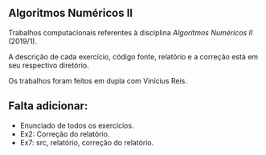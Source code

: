## Algoritmos Numéricos II
Trabalhos computacionais referentes à disciplina _Algorítmos Numéricos II_ (2019/1).

A descrição de cada exercício, código fonte, relatório e a correção está em seu respectivo diretório.

Os trabalhos foram feitos em dupla com Vinícius Reis.

## Falta adicionar:
- Enunciado de todos os exercícios.
- Ex2: Correção do relatório.
- Ex7: src, relatório, correção do relatório.